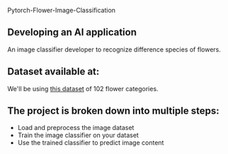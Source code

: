 Pytorch-Flower-Image-Classification

## Developing an AI application
An image classifier developer to recognize difference species of flowers. 

## Dataset available at:
We'll be using [this dataset](http://www.robots.ox.ac.uk/~vgg/data/flowers/102/index.html) of 102 flower categories. 

## The project is broken down into multiple steps:

* Load and preprocess the image dataset
* Train the image classifier on your dataset
* Use the trained classifier to predict image content

